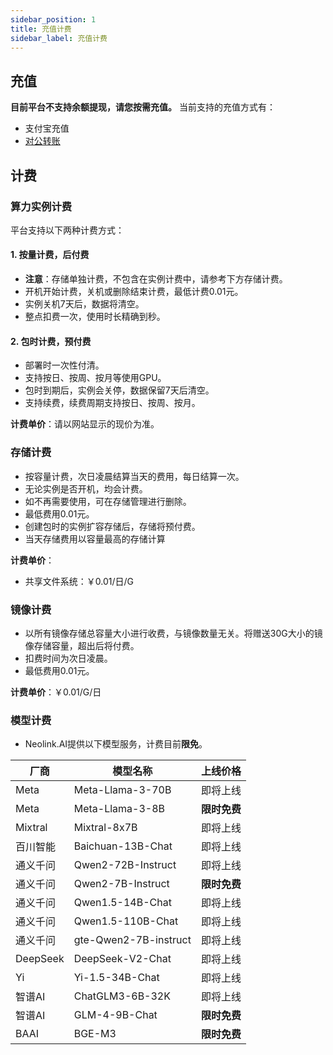```yaml
---
sidebar_position: 1
title: 充值计费
sidebar_label: 充值计费
---
```



## 充值

**目前平台不支持余额提现，请您按需充值。**
当前支持的充值方式有：

- 支付宝充值
- [对公转账](./corporatetransfer)

## 计费

### 算力实例计费

平台支持以下两种计费方式：

#### 1. 按量计费，后付费
- **注意**：存储单独计费，不包含在实例计费中，请参考下方存储计费。
- 开机开始计费，关机或删除结束计费，最低计费0.01元。
- 实例关机7天后，数据将清空。
- 整点扣费一次，使用时长精确到秒。

#### 2. 包时计费，预付费
- 部署时一次性付清。
- 支持按日、按周、按月等使用GPU。
- 包时到期后，实例会关停，数据保留7天后清空。
- 支持续费，续费周期支持按日、按周、按月。

**计费单价**：请以网站显示的现价为准。

### 存储计费

- 按容量计费，次日凌晨结算当天的费用，每日结算一次。
- 无论实例是否开机，均会计费。
- 如不再需要使用，可在存储管理进行删除。
- 最低费用0.01元。
- 创建包时的实例扩容存储后，存储将预付费。
- 当天存储费用以容量最高的存储计算


**计费单价**：
- 共享文件系统：￥0.01/日/G

### 镜像计费

- 以所有镜像存储总容量大小进行收费，与镜像数量无关。将赠送30G大小的镜像存储容量，超出后将付费。
- 扣费时间为次日凌晨。
- 最低费用0.01元。

**计费单价**：￥0.01/G/日

### 模型计费

- Neolink.AI提供以下模型服务，计费目前**限免**。

| 厂商   | 模型名称               | 上线价格       |
|--------|------------------------|----------------|
| Meta   | Meta-Llama-3-70B      | 即将上线       |
| Meta   | Meta-Llama-3-8B       | **限时免费**       |
| Mixtral | Mixtral-8x7B          | 即将上线       |
| 百川智能 | Baichuan-13B-Chat     | 即将上线       |
| 通义千问 | Qwen2-72B-Instruct   | 即将上线       |
| 通义千问 | Qwen2-7B-Instruct    | **限时免费**       |
| 通义千问 | Qwen1.5-14B-Chat    | 即将上线       |
| 通义千问 | Qwen1.5-110B-Chat   | 即将上线       |
| 通义千问 | gte-Qwen2-7B-instruct| 即将上线       |
| DeepSeek | DeepSeek-V2-Chat      | 即将上线       |
| Yi      | Yi-1.5-34B-Chat      | 即将上线       |
| 智谱AI  | ChatGLM3-6B-32K      | 即将上线       |
| 智谱AI  | GLM-4-9B-Chat        | **限时免费**       |
| BAAI    | BGE-M3               | **限时免费**       |
